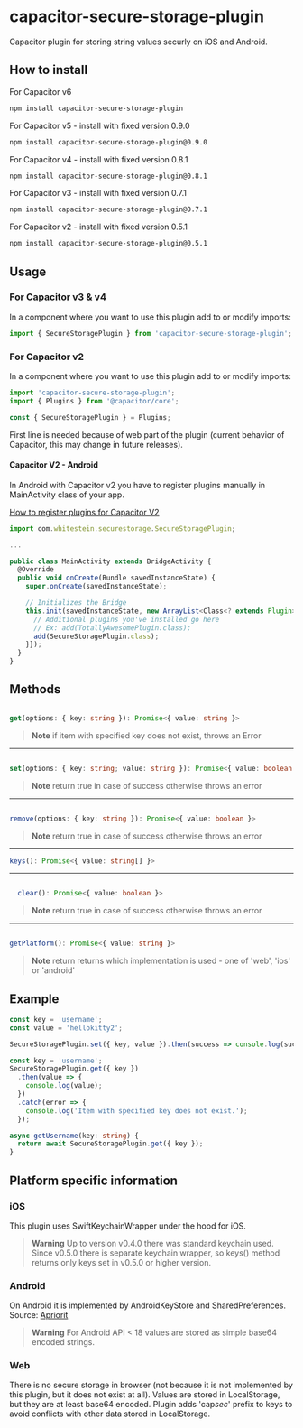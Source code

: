 # capacitor-secure-storage-plugin

Capacitor plugin for storing string values securly on iOS and Android.

## How to install

For Capacitor v6

```bash
npm install capacitor-secure-storage-plugin
```

For Capacitor v5 - install with fixed version 0.9.0

```bash
npm install capacitor-secure-storage-plugin@0.9.0
```

For Capacitor v4 - install with fixed version 0.8.1

```bash
npm install capacitor-secure-storage-plugin@0.8.1
```

For Capacitor v3 - install with fixed version 0.7.1

```bash
npm install capacitor-secure-storage-plugin@0.7.1
```

For Capacitor v2 - install with fixed version 0.5.1

```bash
npm install capacitor-secure-storage-plugin@0.5.1
```

## Usage

### For Capacitor v3 & v4

In a component where you want to use this plugin add to or modify imports:

```jsx
import { SecureStoragePlugin } from 'capacitor-secure-storage-plugin';
```

### For Capacitor v2

In a component where you want to use this plugin add to or modify imports:

```jsx
import 'capacitor-secure-storage-plugin';
import { Plugins } from '@capacitor/core';

const { SecureStoragePlugin } = Plugins;
```

First line is needed because of web part of the plugin (current behavior of Capacitor, this may change in future releases).

#### Capacitor V2 - Android

In Android with Capacitor v2 you have to register plugins manually in MainActivity class of your app.

[How to register plugins for Capacitor V2](https://capacitorjs.com/docs/v2/plugins/android#export-to-capacitor)

```ts
import com.whitestein.securestorage.SecureStoragePlugin;

...

public class MainActivity extends BridgeActivity {
  @Override
  public void onCreate(Bundle savedInstanceState) {
    super.onCreate(savedInstanceState);

    // Initializes the Bridge
    this.init(savedInstanceState, new ArrayList<Class<? extends Plugin>>() {{
      // Additional plugins you've installed go here
      // Ex: add(TotallyAwesomePlugin.class);
      add(SecureStoragePlugin.class);
    }});
  }
}
```

## Methods

```ts

get(options: { key: string }): Promise<{ value: string }>

```

> **Note**
> if item with specified key does not exist, throws an Error

---

```ts

set(options: { key: string; value: string }): Promise<{ value: boolean }>

```

> **Note**
> return true in case of success otherwise throws an error

---

```ts

remove(options: { key: string }): Promise<{ value: boolean }>

```

> **Note**
> return true in case of success otherwise throws an error

---

```ts
keys(): Promise<{ value: string[] }>
```

---

```ts

  clear(): Promise<{ value: boolean }>

```

> **Note**
> return true in case of success otherwise throws an error

---

```ts

getPlatform(): Promise<{ value: string }>

```

> **Note**
> return returns which implementation is used - one of 'web', 'ios' or 'android'

## Example

```ts
const key = 'username';
const value = 'hellokitty2';

SecureStoragePlugin.set({ key, value }).then(success => console.log(success));
```

```ts
const key = 'username';
SecureStoragePlugin.get({ key })
  .then(value => {
    console.log(value);
  })
  .catch(error => {
    console.log('Item with specified key does not exist.');
  });
```

```ts
async getUsername(key: string) {
  return await SecureStoragePlugin.get({ key });
}
```

## Platform specific information

### iOS

This plugin uses SwiftKeychainWrapper under the hood for iOS.

> **Warning**
> Up to version v0.4.0 there was standard keychain used. Since v0.5.0 there is separate keychain wrapper, so keys() method returns only keys set in v0.5.0 or higher version.

### Android

On Android it is implemented by AndroidKeyStore and SharedPreferences. Source: [Apriorit](https://www.apriorit.com/dev-blog/432-using-androidkeystore)

> **Warning**
> For Android API < 18 values are stored as simple base64 encoded strings.

### Web

There is no secure storage in browser (not because it is not implemented by this plugin, but it does not exist at all). Values are stored in LocalStorage, but they are at least base64 encoded. Plugin adds 'cap*sec*' prefix to keys to avoid conflicts with other data stored in LocalStorage.
